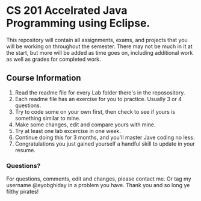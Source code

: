 # CS 201 Accelrated Java Programming using Eclipse. 

This repository will contain all assignments, exams, and projects that you will be working on throughout the semester. There may not be much in it at the start, but more will be added as time goes on, including additional work as well as grades for completed work.

## Course Information

1. Read the readme file for every Lab folder there's in the reposository. 
2. Each readme file has an exercise for you to practice. Usually 3 or 4 questions. 
3. Try to code some on your own first, then check to see if yours is something similar to mine. 
4. Make some changes, edit and compare yours with mine.
5. Try at least one lab excercise in one week. 
6. Continue doing this for 3 months, and you'll master Jave coding no less. 
7. Congratulations you just gained yourself a handful skill to update in your resume.  

### Questions?

For questions, comments, edit and changes, please contact me. Or tag my username @eyobghiday in a problem you have.
Thank you and so long ye filthy pirates!
